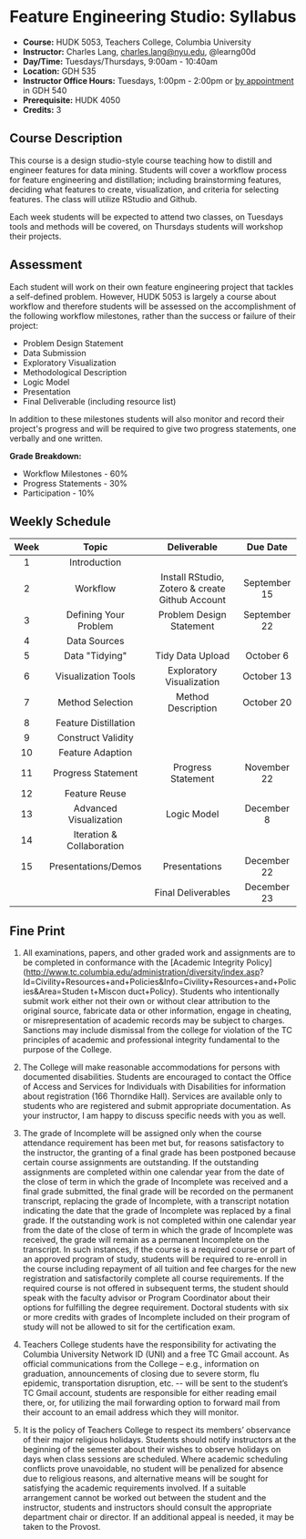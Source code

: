 # Feature Engineering Studio: Syllabus

* **Course:** HUDK 5053, Teachers College, Columbia University
* **Instructor:** Charles Lang, [charles.lang@nyu.edu](mailto:charles.lang@nyu.edu), @learng00d
* **Day/Time:** Tuesdays/Thursdays, 9:00am - 10:40am  
* **Location:** GDH 535
* **Instructor Office Hours:** Tuesdays, 1:00pm - 2:00pm or [by appointment](mailto:charles.lang@nyu.edu) in GDH 540
*  **Prerequisite:** HUDK 4050
*  **Credits:** 3

## Course Description

This course is a design studio-style course teaching how to distill and engineer features for data mining. Students will cover a workflow process for feature engineering and distillation; including brainstorming features, deciding what features to create, visualization, and criteria for selecting features. The class will utilize RStudio and Github.  

Each week students will be expected to attend two classes, on Tuesdays tools and methods will be covered, on Thursdays students will workshop their projects.

## Assessment

Each student will work on their own feature engineering project that tackles a self-defined problem. However, HUDK 5053 is largely a course about workflow and therefore students will be assessed on the accomplishment of the following workflow milestones, rather than the success or failure of their project:

 * Problem Design Statement
 * Data Submission
 * Exploratory Visualization
 * Methodological Description
 * Logic Model
 * Presentation
 * Final Deliverable (including resource list)

In addition to these milestones students will also monitor and record their project's progress and will be required to give two progress statements, one verbally and one written.

**Grade Breakdown:**

 * Workflow Milestones - 60%
 * Progress Statements - 30%
 * Participation -       10%


## Weekly Schedule

| Week        | Topic           | Deliverable  | Due Date |
| :-----------: |:-------------:| :-----:| :-----:|
| 1 | Introduction |  |
| 2 | Workflow | Install RStudio, Zotero & create Github Account   | September 15 |
| 3 | Defining Your Problem | Problem Design Statement | September 22 |
| 4 | Data Sources |  |  |
| 5 | Data "Tidying" | Tidy Data Upload  | October 6 |
| 6 | Visualization Tools | Exploratory Visualization | October 13 |
| 7 | Method Selection | Method Description | October 20 |
| 8 | Feature Distillation |  |  |
| 9 | Construct Validity |  |  |
| 10 | Feature Adaption |  |  |
| 11 | Progress Statement | Progress Statement | November 22 |
| 12 | Feature Reuse |  |  |
| 13 | Advanced Visualization   | Logic Model  | December 8 |
| 14 | Iteration & Collaboration  |  |  |
| 15 | Presentations/Demos | Presentations |  December 22 |
|    |  | Final Deliverables | December 23 |


## Fine Print

1. All examinations, papers, and other graded work and assignments are to be completed in conformance with the [Academic Integrity Policy](http://www.tc.columbia.edu/administration/diversity/index.asp? Id=Civility+Resources+and+Policies&Info=Civility+Resources+and+Policies&Area=Studen t+Miscon duct+Policy). Students who intentionally submit work either not their own or without clear attribution to the original source, fabricate data or other information, engage in cheating, or misrepresentation of academic records may be subject to charges. Sanctions may include dismissal from the college for violation of the TC principles of academic and professional integrity fundamental to the purpose of the College.

2. The College will make reasonable accommodations for persons with documented disabilities. Students are encouraged to contact the Office of Access and Services for Individuals with Disabilities for information about registration (166 Thorndike Hall). Services are available only to students who are registered and submit appropriate documentation. As your instructor, I am happy to discuss specific needs with you as well.

3. The grade of Incomplete will be assigned only when the course attendance requirement has been met but, for reasons satisfactory to the instructor, the granting of a final grade has been postponed because certain course assignments are outstanding. If the outstanding assignments are completed within one calendar year from the date of the close of term in which the grade of Incomplete was received and a final grade submitted, the final grade will be recorded on the permanent transcript, replacing the grade of Incomplete, with a transcript notation indicating the date that the grade of Incomplete was replaced by a final grade. If the outstanding work is not completed within one calendar year from the date of the close of term in which the grade of Incomplete was received, the grade will remain as a permanent Incomplete on the transcript. In such instances, if the course is a required course or part of an approved program of study, students will be required to re-enroll in the course including repayment of all tuition and fee charges for the new registration and satisfactorily complete all course requirements. If the required course is not offered in subsequent terms, the student should speak with the faculty advisor or Program Coordinator about their options for fulfilling the degree requirement. Doctoral students with six or more credits with grades of Incomplete included on their program of study will not be allowed to sit for the certification exam.

4. Teachers College students have the responsibility for activating the Columbia University Network ID (UNI) and a free TC Gmail account. As official communications from the College – e.g., information on graduation, announcements of closing due to severe storm, flu epidemic, transportation disruption, etc. -- will be sent to the student’s TC Gmail account, students are responsible for either reading email there, or, for utilizing the mail forwarding option to forward mail from their account to an email address which they will monitor.

5. It is the policy of Teachers College to respect its members’ observance of their major religious holidays. Students should notify instructors at the beginning of the semester about their wishes to observe holidays on days when class sessions are scheduled. Where academic scheduling conflicts prove unavoidable, no student will be penalized for absence due to religious reasons, and alternative means will be sought for satisfying the academic requirements involved. If a suitable arrangement cannot be worked out between the student and the instructor, students and instructors should consult the appropriate department chair or director. If an additional appeal is needed, it may be taken to the Provost.
